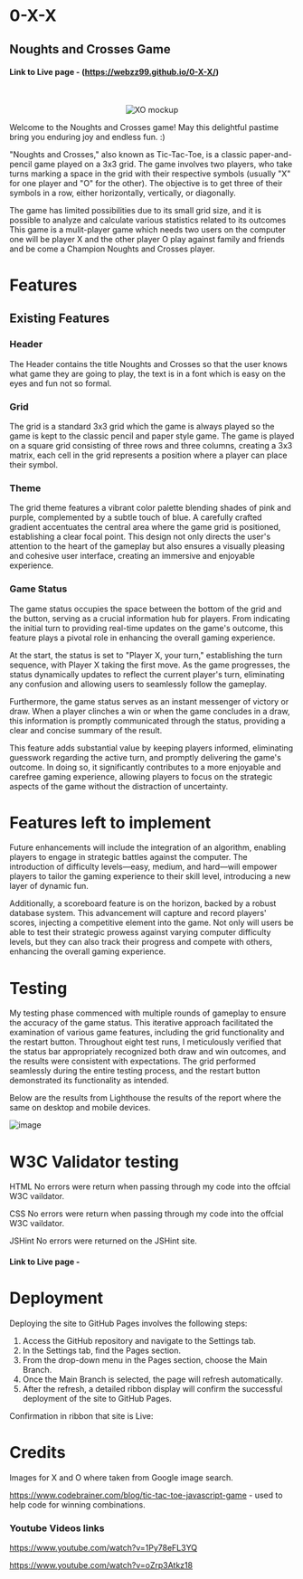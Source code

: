 # 0-X-X
## Noughts and Crosses Game

####  Link to Live page - (https://webzz99.github.io/0-X-X/)

 <p align="center">
![XO mockup](https://github.com/webzz99/0-X-X/assets/11245795/1c0fc10b-8ee6-4ed2-8da0-4591b11e7e5b)
 </p>

Welcome to the Noughts and Crosses game! May this delightful pastime bring you enduring joy and endless fun. :)

"Noughts and Crosses," also known as Tic-Tac-Toe, is a classic paper-and-pencil game played on a 3x3 grid. The game involves two players, who take turns marking a space in the grid with their respective symbols (usually "X" for one player and "O" for the other). The objective is to get three of their symbols in a row, either horizontally, vertically, or diagonally.

The game has limited possibilities due to its small grid size, and it is possible to analyze and calculate various statistics related to its outcomes
This game is a mulit-player game which needs two users on the computer one will be player X and the other player O play against family and friends and be come a Champion Noughts and Crosses player.

# Features 

## Existing Features

### Header
The Header contains the title Noughts and Crosses so that the user knows what game they are going to play, the text is in a font which is easy on the eyes and fun not so formal.

### Grid
The grid is a standard 3x3 grid which the game is always played so the game is kept to the classic pencil and paper style game. 
The game is played on a square grid consisting of three rows and three columns, creating a 3x3 matrix, each cell in the grid represents a position where a player can place their symbol.

### Theme
The grid theme features a vibrant color palette blending shades of pink and purple, complemented by a subtle touch of blue. A carefully crafted gradient accentuates the central area where the game grid is positioned, establishing a clear focal point. This design not only directs the user's attention to the heart of the gameplay but also ensures a visually pleasing and cohesive user interface, creating an immersive and enjoyable experience.


### Game Status

The game status occupies the space between the bottom of the grid and the button, serving as a crucial information hub for players. From indicating the initial turn to providing real-time updates on the game's outcome, this feature plays a pivotal role in enhancing the overall gaming experience.

At the start, the status is set to "Player X, your turn," establishing the turn sequence, with Player X taking the first move. As the game progresses, the status dynamically updates to reflect the current player's turn, eliminating any confusion and allowing users to seamlessly follow the gameplay.

Furthermore, the game status serves as an instant messenger of victory or draw. When a player clinches a win or when the game concludes in a draw, this information is promptly communicated through the status, providing a clear and concise summary of the result.

This feature adds substantial value by keeping players informed, eliminating guesswork regarding the active turn, and promptly delivering the game's outcome. In doing so, it significantly contributes to a more enjoyable and carefree gaming experience, allowing players to focus on the strategic aspects of the game without the distraction of uncertainty.


# Features left to implement

Future enhancements will include the integration of an algorithm, enabling players to engage in strategic battles against the computer. The introduction of difficulty levels—easy, medium, and hard—will empower players to tailor the gaming experience to their skill level, introducing a new layer of dynamic fun.

Additionally, a scoreboard feature is on the horizon, backed by a robust database system. This advancement will capture and record players' scores, injecting a competitive element into the game. Not only will users be able to test their strategic prowess against varying computer difficulty levels, but they can also track their progress and compete with others, enhancing the overall gaming experience.

# Testing
My testing phase commenced with multiple rounds of gameplay to ensure the accuracy of the game status. This iterative approach facilitated the examination of various game features, including the grid functionality and the restart button. Throughout eight test runs, I meticulously verified that the status bar appropriately recognized both draw and win outcomes, and the results were consistent with expectations. The grid performed seamlessly during the entire testing process, and the restart button demonstrated its functionality as intended.


Below are the results from Lighthouse the results of the report where the same on desktop and mobile devices.

![image](https://github.com/webzz99/0-X-X/assets/11245795/cdacc1f1-809f-4902-815f-d79c2a82adf7)


# W3C Validator testing

HTML
  No errors were return when passing through my code into the offcial W3C vaildator.

CSS
   No errors were return when passing through my code into the offcial W3C vaildator.

JSHint
  No errors were returned on the JSHint site.
  


#### Link to Live page - 

# Deployment
Deploying the site to GitHub Pages involves the following steps:

1.	Access the GitHub repository and navigate to the Settings tab.
2.	In the Settings tab, find the Pages section.
3.	From the drop-down menu in the Pages section, choose the Main Branch.
4.	Once the Main Branch is selected, the page will refresh automatically.
5.	After the refresh, a detailed ribbon display will confirm the successful deployment of the site to GitHub Pages.

Confirmation in ribbon that site is Live:


# Credits

Images for X and O where taken from Google image search. 

https://www.codebrainer.com/blog/tic-tac-toe-javascript-game - used to help code for winning combinations. 

### Youtube Videos links

https://www.youtube.com/watch?v=1Py78eFL3YQ

https://www.youtube.com/watch?v=oZrp3Atkz18



